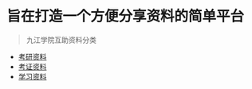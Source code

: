 # 旨在打造一个方便分享资料的简单平台
> 九江学院互助资料分类

- [考研资料](https://github.com/xiaoluxuejie/Study/blob/master/KaoYan.md)
- [考证资料](https://github.com/xiaoluxuejie/Study/blob/master/KaoZheng.md)
- [学习资料](https://github.com/xiaoluxuejie/Study/blob/master/XueXi.md)
